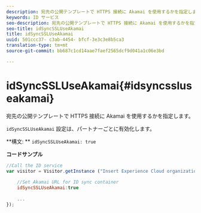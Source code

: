 ```yaml
---
description: 宛先の公開テンプレートで HTTPS 接続に Akamai を使用するかを指定します。
keywords: ID サービス
seo-description: 宛先の公開テンプレートで HTTPS 接続に Akamai を使用するかを指定します。
seo-title: idSyncSSLUseAkamai
title: idSyncSSLUseAkamai
uuid: 501ccc37- c3ab-4454- bfcf-3e3c3e8b5ca3
translation-type: tm+mt
source-git-commit: bb687c1cd14aae7faef2565dcf9d041a1c06e3bd

---
```



# idSyncSSLUseAkamai{#idsyncssluseakamai}

宛先の公開テンプレートで HTTPS 接続に Akamai を使用するかを指定します。

`idSyncSSLUseAkamai` 設定は、パートナーごとに有効化します。

**構文: ** `idSyncSSLUseAkamai: true`

**コードサンプル**

```js
//Call the ID service 
var visitor = Visitor.getInstance ("Insert Experience Cloud organization ID here",{ 
 
    //Set Akamai URL for ID sync container 
    idSyncSSLUseAkamai:true 
 
    ... 
});
```

